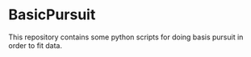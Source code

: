 # BasicPursuit
This repository contains some python scripts for doing basis pursuit in order to fit data.
